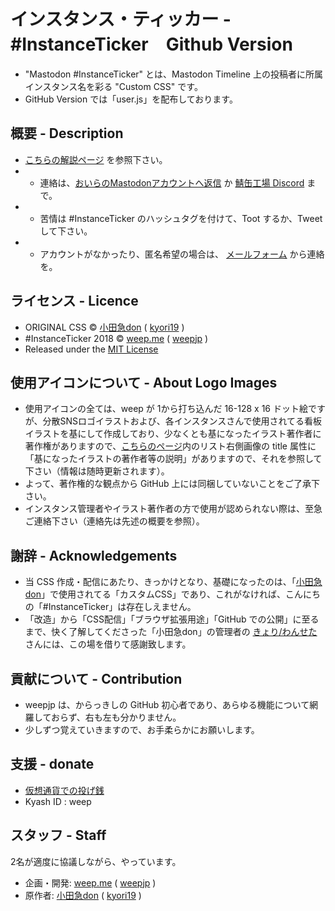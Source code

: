 インスタンス・ティッカー - #InstanceTicker　Github Version
====

- "Mastodon #InstanceTicker" とは、Mastodon Timeline 上の投稿者に所属インスタンス名を彩る "Custom CSS" です。
- GitHub Version では「user.js」を配布しております。

## 概要 - Description
- [こちらの解説ページ](https://wee.jp/mastodon/) を参照下さい。
- - 連絡は、[おいらのMastodonアカウントへ返信](https://weep.me/@weep) か [鯖缶工場 Discord](https://discord.gg/tCgghdP) まで。
- - 苦情は #InstanceTicker のハッシュタグを付けて、Toot するか、Tweet して下さい。
- - アカウントがなかったり、匿名希望の場合は、 [メールフォーム](https://weep.jp/mail) から連絡を。

## ライセンス - Licence
- ORIGINAL CSS © [小田急don](https://odakyu.app/about) ( [kyori19](https://github.com/kyori19) )
- #InstanceTicker 2018 © [weep.me](https://weep.me/about) ( [weepjp](https://github.com/weepjp) )
- Released under the [MIT License](https://opensource.org/licenses/mit-license.php)

## 使用アイコンについて - About Logo Images
- 使用アイコンの全ては、weep が 1から打ち込んだ 16-128 x 16 ドット絵ですが、分散SNSロゴイラストおよび、各インスタンスさんで使用されてる看板イラストを基にして作成しており、少なくとも基になったイラスト著作者に著作権がありますので、[こちらのページ](https://wee.jp/instance/)内のリスト右側画像の title 属性に「基になったイラストの著作者等の説明」がありますので、それを参照して下さい（情報は随時更新されます）。
- よって、著作権的な観点から GitHub 上には同梱していないことをご了承下さい。
- インスタンス管理者やイラスト著作者の方で使用が認められない際は、至急ご連絡下さい（連絡先は先述の概要を参照）。

## 謝辞 - Acknowledgements
- 当 CSS 作成・配信にあたり、きっかけとなり、基礎になったのは、「[小田急don](https://odakyu.app/about)」で使用されてる「カスタムCSS」であり、これがなければ、こんにちの「#InstanceTicker」は存在しえません。
- 「改造」から「CSS配信」「ブラウザ拡張用途」「GitHub での公開」に至るまで、快く了解してくださった「小田急don」の管理者の [きょり/わんせた](https://github.com/kyori19) さんには、この場を借りて感謝致します。

## 貢献について - Contribution
- weepjp は、からっきしの GitHub 初心者であり、あらゆる機能について網羅しておらず、右も左も分かりません。
- 少しずつ覚えていきますので、お手柔らかにお願いします。

## 支援 - donate
- [仮想通貨での投げ銭](https://weep.jp/tip)
- Kyash ID : weep

## スタッフ - Staff
2名が適度に協議しながら、やっています。
- 企画・開発: [weep.me](https://weep.me/about) ( [weepjp](https://github.com/weepjp) )
- 原作者: [小田急don](https://odakyu.app/about) ( [kyori19](https://github.com/kyori19) )
